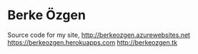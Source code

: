 # Berke Özgen

Source code for my site,
http://berkeozgen.azurewebsites.net
https://berkeozgen.herokuapps.com
http://berkeozgen.tk


